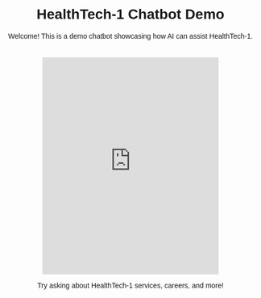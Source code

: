 <!DOCTYPE html>
<html lang="en">
<head>
    <meta charset="UTF-8">
    <meta name="viewport" content="width=device-width, initial-scale=1.0">
    <title>HealthTech-1 Chatbot Demo</title>
    <style>
        body {
            text-align: center;
            font-family: Arial, sans-serif;
            padding: 20px;
        }
        iframe {
            border: none;
            margin-top: 20px;
        }
    </style>
</head>
<body>
    <h1>HealthTech-1 Chatbot Demo</h1>
    <p>Welcome! This is a demo chatbot showcasing how AI can assist HealthTech-1.</p>

  <iframe height="430" width="350" src="https://bot.dialogflow.com/2ba4a88b-2d90-4ac6-90b9-f195f09c4f52"></iframe>
    <p>Try asking about HealthTech-1 services, careers, and more!</p>
</body>
</html>
